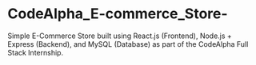 # CodeAlpha_E-commerce_Store-
Simple E-Commerce Store built using React.js (Frontend), Node.js + Express (Backend), and MySQL (Database) as part of the CodeAlpha Full Stack Internship.
